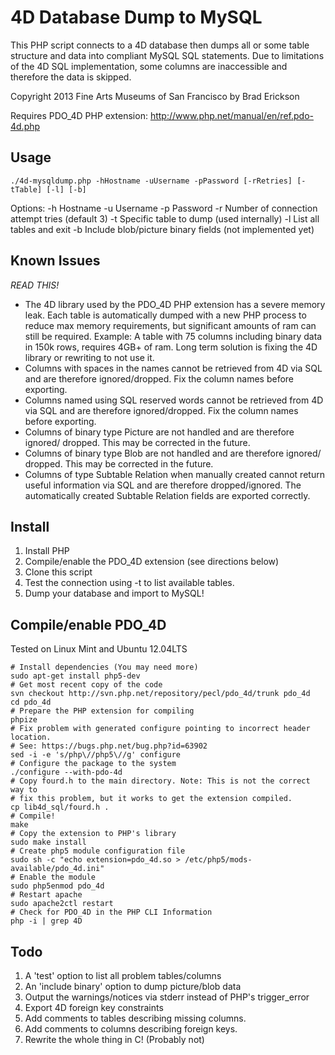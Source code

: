 4D Database Dump to MySQL
=========================
This PHP script connects to a 4D database then dumps all or some table
structure and data into compliant MySQL SQL statements. Due to limitations
of the 4D SQL implementation, some columns are inaccessible and therefore
the data is skipped.

Copyright 2013 Fine Arts Museums of San Francisco
by Brad Erickson <eosrei at gmail.com>

Requires PDO_4D PHP extension: http://www.php.net/manual/en/ref.pdo-4d.php

Usage
-----

    ./4d-mysqldump.php -hHostname -uUsername -pPassword [-rRetries] [-tTable] [-l] [-b]

Options:
  -h    Hostname
  -u    Username
  -p    Password
  -r    Number of connection attempt tries (default 3)
  -t    Specific table to dump (used internally)
  -l    List all tables and exit
  -b    Include blob/picture binary fields (not implemented yet)

Known Issues
------------
*READ THIS!*

* The 4D library used by the PDO_4D PHP extension has a severe memory leak.
  Each table is automatically dumped with a new PHP process to reduce max
  memory requirements, but significant amounts of ram can still be required.
  Example: A table with 75 columns including binary data in 150k rows, requires
  4GB+ of ram. Long term solution is fixing the 4D library or rewriting to not
  use it.
* Columns with spaces in the names cannot be retrieved from 4D via SQL and are
  therefore ignored/dropped. Fix the column names before exporting.
* Columns named using SQL reserved words cannot be retrieved from 4D via SQL
  and are therefore ignored/dropped. Fix the column names before exporting.
* Columns of binary type Picture are not handled and are therefore ignored/
  dropped. This may be corrected in the future.
* Columns of binary type Blob are not handled and are therefore ignored/
  dropped. This may be corrected in the future.
* Columns of type Subtable Relation when manually created cannot return useful
  information via SQL and are therefore dropped/ignored. The automatically
  created Subtable Relation fields are exported correctly.

Install
-------
1. Install PHP
2. Compile/enable the PDO_4D extension (see directions below)
3. Clone this script
4. Test the connection using -t to list available tables.
5. Dump your database and import to MySQL!

Compile/enable PDO_4D
-----------------------------------------
Tested on Linux Mint and Ubuntu 12.04LTS

    # Install dependencies (You may need more)
    sudo apt-get install php5-dev
    # Get most recent copy of the code
    svn checkout http://svn.php.net/repository/pecl/pdo_4d/trunk pdo_4d
    cd pdo_4d
    # Prepare the PHP extension for compiling
    phpize
    # Fix problem with generated configure pointing to incorrect header location.
    # See: https://bugs.php.net/bug.php?id=63902
    sed -i -e 's/php\//php5\//g' configure
    # Configure the package to the system
    ./configure --with-pdo-4d
    # Copy fourd.h to the main directory. Note: This is not the correct way to
    # fix this problem, but it works to get the extension compiled.
    cp lib4d_sql/fourd.h .
    # Compile!
    make
    # Copy the extension to PHP's library
    sudo make install
    # Create php5 module configuration file
    sudo sh -c "echo extension=pdo_4d.so > /etc/php5/mods-available/pdo_4d.ini"
    # Enable the module
    sudo php5enmod pdo_4d
    # Restart apache
    sudo apache2ctl restart
    # Check for PDO_4D in the PHP CLI Information
    php -i | grep 4D

Todo
----
1. A 'test' option to list all problem tables/columns
2. An 'include binary' option to dump picture/blob data
3. Output the warnings/notices via stderr instead of PHP's trigger_error
4. Export 4D foreign key constraints
5. Add comments to tables describing missing columns.
6. Add comments to columns describing foreign keys.
7. Rewrite the whole thing in C! (Probably not)